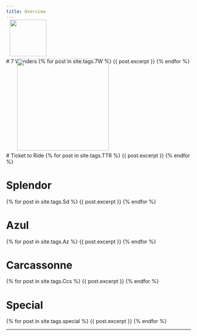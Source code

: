 ```yaml
---
title: Overview
---
```


<div>
 <img src="/wpoc/assets/images/7W.jpg" width="100" style="display: block; margin-left: 10px; margin-bottom: 5px; margin-top:-15px"/>
</div>
# 7 Wonders
{% for post in site.tags.7W %}
{{ post.excerpt }}
{% endfor %}
<br>

<div>
 <img src="/wpoc/assets/images/TTR.jpg" width="250" style="display: block; margin-left: 30px; margin-bottom: 5px; margin-top:-15px"/>
</div>
# Ticket to Ride
{% for post in site.tags.TTR %}
{{ post.excerpt }}
{% endfor %}

<br>

# Splendor
{% for post in site.tags.Sd %}
{{ post.excerpt }}
{% endfor %}
<br>

# Azul
{% for post in site.tags.Az %}
{{ post.excerpt }}
{% endfor %}
<br>

# Carcassonne
{% for post in site.tags.Ccs %}
{{ post.excerpt }}
{% endfor %}
<br>

# Special
{% for post in site.tags.special %}
{{ post.excerpt }}
{% endfor %}
<br>

---



